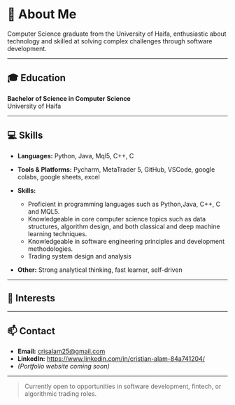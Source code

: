 # 👋 About Me

Computer Science graduate from the University of Haifa, enthusiastic about technology and skilled at solving complex challenges through software development.

---

## 🎓 Education

**Bachelor of Science in Computer Science**  
University of Haifa  

---

## 💻 Skills

- **Languages:** Python, Java, Mql5, C++, C  
- **Tools & Platforms:** Pycharm, MetaTrader 5, GitHub, VSCode, google colabs, google sheets, excel
- **Skills:**  
   - Proficient in programming languages such as  Python,Java, C++, C and MQL5.
   - Knowledgeable in core computer science topics such as data structures, algorithm design, and both classical and deep machine learning techniques.
   - Knowledgeable in software engineering principles and development methodologies.  
   - Trading system design and analysis  
  
- **Other:** Strong analytical thinking, fast learner, self-driven

---

## 🔬 Interests



---

## 📫 Contact

- **Email:** crisalam25@gmail.com  
- **LinkedIn:** https://www.linkedin.com/in/cristian-alam-84a741204/  
- *(Portfolio website coming soon)*

---

> Currently open to opportunities in software development, fintech, or algorithmic trading roles.

